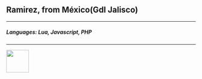 ## Ramirez, from México(Gdl Jalisco)
------------------------------------------------------------


##### Languages: Lua, Javascript, PHP ###
----------------------------------------------------

<img src='https://images.emojiterra.com/twitter/v13.0/512px/1f1f2-1f1fd.png' height='60px' width='60px'>
